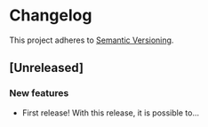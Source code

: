 # Changelog

This project adheres to [Semantic Versioning](http://semver.org/spec/v2.0.0.html).

## [Unreleased]

### New features

- First release! With this release, it is possible to...
